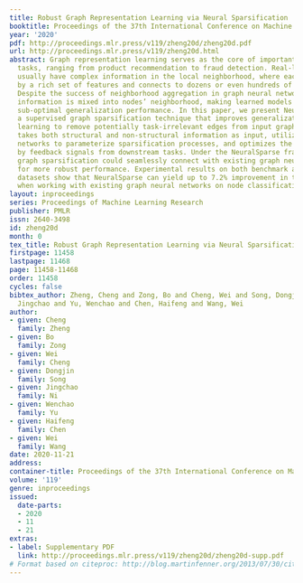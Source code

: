 ```yaml
---
title: Robust Graph Representation Learning via Neural Sparsification
booktitle: Proceedings of the 37th International Conference on Machine Learning
year: '2020'
pdf: http://proceedings.mlr.press/v119/zheng20d/zheng20d.pdf
url: http://proceedings.mlr.press/v119/zheng20d.html
abstract: Graph representation learning serves as the core of important prediction
  tasks, ranging from product recommendation to fraud detection. Real-life graphs
  usually have complex information in the local neighborhood, where each node is described
  by a rich set of features and connects to dozens or even hundreds of neighbors.
  Despite the success of neighborhood aggregation in graph neural networks, task-irrelevant
  information is mixed into nodes’ neighborhood, making learned models suffer from
  sub-optimal generalization performance. In this paper, we present NeuralSparse,
  a supervised graph sparsification technique that improves generalization power by
  learning to remove potentially task-irrelevant edges from input graphs. Our method
  takes both structural and non-structural information as input, utilizes deep neural
  networks to parameterize sparsification processes, and optimizes the parameters
  by feedback signals from downstream tasks. Under the NeuralSparse framework, supervised
  graph sparsification could seamlessly connect with existing graph neural networks
  for more robust performance. Experimental results on both benchmark and private
  datasets show that NeuralSparse can yield up to 7.2% improvement in testing accuracy
  when working with existing graph neural networks on node classification tasks.
layout: inproceedings
series: Proceedings of Machine Learning Research
publisher: PMLR
issn: 2640-3498
id: zheng20d
month: 0
tex_title: Robust Graph Representation Learning via Neural Sparsification
firstpage: 11458
lastpage: 11468
page: 11458-11468
order: 11458
cycles: false
bibtex_author: Zheng, Cheng and Zong, Bo and Cheng, Wei and Song, Dongjin and Ni,
  Jingchao and Yu, Wenchao and Chen, Haifeng and Wang, Wei
author:
- given: Cheng
  family: Zheng
- given: Bo
  family: Zong
- given: Wei
  family: Cheng
- given: Dongjin
  family: Song
- given: Jingchao
  family: Ni
- given: Wenchao
  family: Yu
- given: Haifeng
  family: Chen
- given: Wei
  family: Wang
date: 2020-11-21
address: 
container-title: Proceedings of the 37th International Conference on Machine Learning
volume: '119'
genre: inproceedings
issued:
  date-parts:
  - 2020
  - 11
  - 21
extras:
- label: Supplementary PDF
  link: http://proceedings.mlr.press/v119/zheng20d/zheng20d-supp.pdf
# Format based on citeproc: http://blog.martinfenner.org/2013/07/30/citeproc-yaml-for-bibliographies/
---
```


